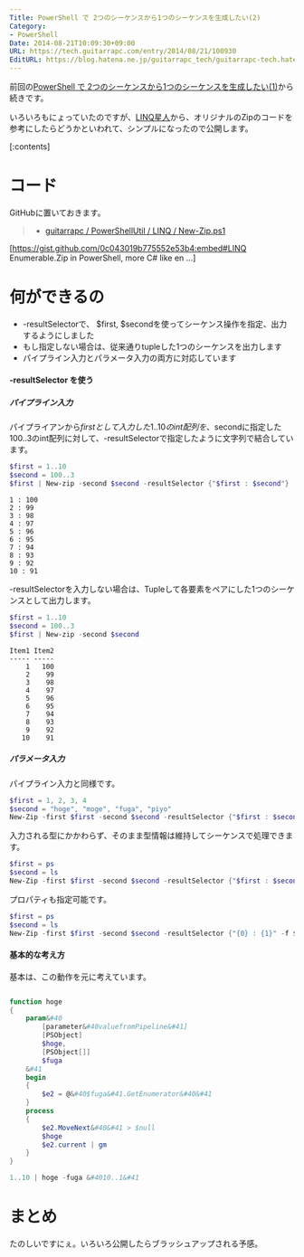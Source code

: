```yaml
---
Title: PowerShell で 2つのシーケンスから1つのシーケンスを生成したい(2)
Category:
- PowerShell
Date: 2014-08-21T10:09:30+09:00
URL: https://tech.guitarrapc.com/entry/2014/08/21/100930
EditURL: https://blog.hatena.ne.jp/guitarrapc_tech/guitarrapc-tech.hatenablog.com/atom/entry/12921228815730847208
---
```


前回の[PowerShell で 2つのシーケンスから1つのシーケンスを生成したい(1)](http://tech.guitarrapc.com/entry/2014/08/20/054159)から続きです。

いろいろもにょっていたのですが、[LINQ星人](https://twitter.com/neuecc)から、オリジナルのZipのコードを参考にしたらどうかといわれて、シンプルになったので公開します。

[:contents]

# コード

GitHubに置いておきます。

> - [guitarrapc / PowerShellUtil / LINQ / New-Zip.ps1](https://github.com/guitarrapc/PowerShellUtil/blob/master/LINQ/New-Zip.ps1)

[https://gist.github.com/0c043019b775552e53b4:embed#LINQ Enumerable.Zip in PowerShell, more C# like en ...]

# 何ができるの

- -resultSelectorで、 $first, $secondを使ってシーケンス操作を指定、出力するようにしました
- もし指定しない場合は、従来通りtupleした1つのシーケンスを出力します
- パイプライン入力とパラメータ入力の両方に対応しています

#### -resultSelector を使う

##### パイプライン入力

パイプライアンから$firstとして入力した1..10のint配列を、$secondに指定した100..3のint配列に対して、-resultSelectorで指定したように文字列で結合しています。

```ps1
$first = 1..10
$second = 100..3
$first | New-zip -second $second -resultSelector {"$first : $second"}
```

```
1 : 100
2 : 99
3 : 98
4 : 97
5 : 96
6 : 95
7 : 94
8 : 93
9 : 92
10 : 91
```


-resultSelectorを入力しない場合は、Tupleして各要素をペアにした1つのシーケンスとして出力します。

```ps1
$first = 1..10
$second = 100..3
$first | New-zip -second $second
```

```
Item1 Item2
----- -----
    1   100
    2    99
    3    98
    4    97
    5    96
    6    95
    7    94
    8    93
    9    92
   10    91
```

##### パラメータ入力


パイプライン入力と同様です。

```ps1
$first = 1, 2, 3, 4
$second = "hoge", "moge", "fuga", "piyo"
New-Zip -first $first -second $second -resultSelector {"$first : $second"}
```


入力される型にかかわらず、そのまま型情報は維持してシーケンスで処理できます。

```ps1
$first = ps
$second = ls
New-Zip -first $first -second $second -resultSelector {"$first : $second"}
```

プロパティも指定可能です。
```ps1
$first = ps
$second = ls
New-Zip -first $first -second $second -resultSelector {"{0} : {1}" -f $first.id, $second.fullname}
```


#### 基本的な考え方

基本は、この動作を元に考えています。

```ps1

function hoge
{
    param&#40
        [parameter&#40valuefromPipeline&#41]
        [PSObject]
        $hoge,
        [PSObject[]]
        $fuga
    &#41
    begin
    {
        $e2 = @&#40$fuga&#41.GetEnumerator&#40&#41
    }
    process
    {
        $e2.MoveNext&#40&#41 > $null
        $hoge
        $e2.current | gm
    }
}

1..10 | hoge -fuga &#4010..1&#41
```


# まとめ

たのしいですにぇ。いろいろ公開したらブラッシュアップされる予感。

